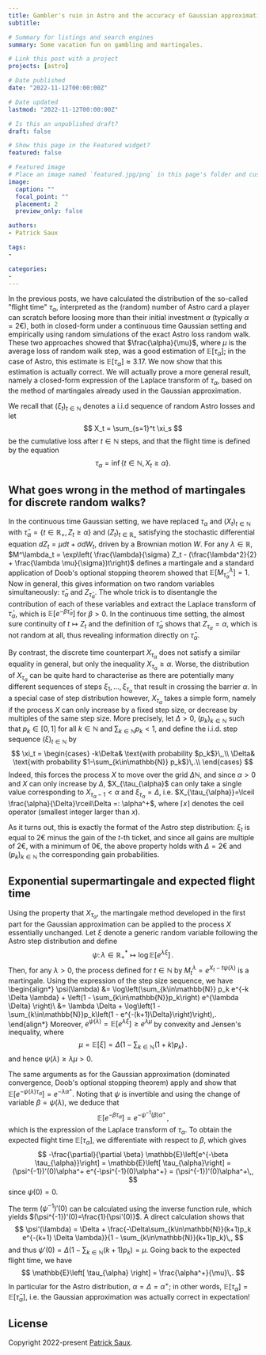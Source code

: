 ```yaml
---
title: Gambler's ruin in Astro and the accuracy of Gaussian approximation [3]
subtitle:

# Summary for listings and search engines
summary: Some vacation fun on gambling and martingales.

# Link this post with a project
projects: [astro]

# Date published
date: "2022-11-12T00:00:00Z"

# Date updated
lastmod: "2022-11-12T00:00:00Z"

# Is this an unpublished draft?
draft: false

# Show this page in the Featured widget?
featured: false

# Featured image
# Place an image named `featured.jpg/png` in this page's folder and customize its options here.
image:
  caption: ""
  focal_point: ""
  placement: 2
  preview_only: false

authors:
- Patrick Saux

tags:
-

categories:
-
---
```

In the previous posts, we have calculated the distribution of the so-called "flight time" $\tau_{\alpha}$, interpreted as the (random) number of Astro card a player can scratch before loosing more than their initial investment $\alpha$ (typically $\alpha=2€$), both in closed-form under a continuous time Gaussian setting and empirically using random simulations of the exact Astro loss random walk. These two approaches showed that $\frac{\alpha}{\mu}$, where $\mu$ is the average loss of random walk step, was a good estimation of $\mathbb{E}\left[ \tau_{\alpha}\right]$; in the case of Astro, this estimate is $\mathbb{E}\left[ \tau_{\alpha}\right]\approx 3.17$. We now show that this estimation is actually correct. We will actually prove a more general result, namely a closed-form expression of the Laplace transform of $\tau_{\alpha}$, based on the method of martingales already used in the Gaussian approximation.

We recall that $\left(\xi_t\right)_{t\in\mathbb{N}}$ denotes a i.i.d sequence of random Astro losses and let
$$
X_t = \sum_{s=1}^t \xi_s
$$
be the cumulative loss after $t\in\mathbb{N}$ steps, and that the flight time is defined by the equation
$$
\tau_{\alpha} = \inf\left\lbrace t\in\mathbb{N}, X_t \geq \alpha\right\rbrace.
$$

## What goes wrong in the method of martingales for discrete random walks?

In the continuous time Gaussian setting, we have replaced $\tau_{\alpha}$  and $\left(X_t\right)_{t\in\mathbb{N}}$ with $\bar{\tau}_{\alpha} = \left\lbrace t\in\mathbb{R}_+, Z_t \geq \alpha\right\rbrace$ and $\left(Z_t\right)_{t\in\mathbb{R}_+}$ satisfying the stochastic differential equation $dZ_t = \mu dt + \sigma dW_t$, driven by a Brownian motion $W$. For any $\lambda\in\mathbb{R}$, $M^\lambda_t = \exp\left( \frac{\lambda}{\sigma} Z_t - (\frac{\lambda^2}{2} + \frac{\lambda \mu}{\sigma})t\right)$ defines a martingale and a standard application of Doob's optional stopping theorem showed that $\mathbb{E}\left[M^\lambda_{\bar{\tau}_{\alpha}}\right]=1$. Now in general, this gives information on two random variables simultaneously: $\bar{\tau}_{\alpha}$ and $Z_{\bar{\tau}_{\alpha}}$. The whole trick is to disentangle the contribution of each of these variables and extract the Laplace transform of $\bar{\tau}_{\alpha}$, which is $\mathbb{E}\left[e^{-\beta \bar{\tau}_{\alpha}}\right]$ for $\beta>0$. In the continuous time setting, the almost sure continuity of $t\mapsto Z_t$ and the definition of $\bar{\tau}_{\alpha}$ shows that $Z_{\tau_{\alpha}}=\alpha$, which is not random at all, thus revealing information directly on $\bar{\tau}_{\alpha}$.

By contrast, the discrete time counterpart $X_{\tau_\alpha}$ does not satisfy a similar equality in general, but only the inequality $X_{\tau_\alpha} \geq \alpha$. Worse, the distribution of $X_{\tau_\alpha}$ can be quite hard to characterise as there are potentially many different sequences of steps $\xi_1, \dots, \xi_{\tau_\alpha}$ that result in crossing the barrier $\alpha$. In a special case of step distribution however, $X_{\tau_\alpha}$ takes a simple form, namely if the process $X$ can only increase by a fixed step size, or decrease by multiples of the same step size. More precisely, let $\Delta>0$, $(p_k)_{k\in\mathbb{N}}$ such that $p_k\in[0, 1]$ for all $k\in\mathbb{N}$ and $\sum_{k\in\mathbb{N}} p_k < 1$, and define the  i.i.d. step sequence $(\xi)_{t\in\mathbb{N}}$ by
$$
\xi_t = \begin{cases}
-k\Delta& \text{with probability $p_k$}\,,\\
\Delta& \text{with probability $1-\sum_{k\in\mathbb{N}} p_k$}\,.\\
\end{cases}
$$
Indeed, this forces the process $X$ to move over the grid $\Delta \mathbb{N}$, and since $\alpha>0$ and $X$ can only increase by $\Delta$, $X_{\tau_{\alpha}$ can only take a single value corresponding to $X_{\tau_{\alpha}-1}<\alpha$ and $\xi_{\tau_{\alpha}}=\Delta$, i.e. $X_{\tau_{\alpha}}=\lceil \frac{\alpha}{\Delta}\rceil\Delta =: \alpha^+$, where $\lceil x \rceil$ denotes the ceil operator (smallest integer larger than $x$).

As it turns out, this is exactly the format of the Astro step distribution: $\xi_t$ is equal to $2€$ minus the gain of the $t$-th ticket, and since all gains are multiple of $2€$, with a minimum of $0€$, the above property holds with $\Delta=2€$ and $(p_k)_{k\in\mathbb{N}}$ the corresponding gain probabilities.

## Exponential supermartingale and expected flight time

Using the property that $X_{\tau_\alpha}$, the martingale method developed in the first part for the Gaussian approximation can be applied to the process $X$ essentially unchanged. Let $\xi$ denote a generic random variable following the Astro step distribution and define
$$
\psi\colon \lambda\in\mathbb{R}^*_+ \mapsto \log\mathbb{E}\left[ e^{\lambda \xi}\right]\,.
$$
Then, for any $\lambda>0$, the process defined for $t\in\mathbb{N}$ by $M^\lambda_t = e^{X_t  - t\psi(\lambda)}$ is a martingale. Using the expression of the step size sequence, we have
\begin{align*}
\psi(\lambda) &= \log\left(\sum_{k\in\mathbb{N}} p_k e^{-k \Delta \lambda} + \left(1 - \sum_{k\in\mathbb{N}}p_k\right) e^{\lambda \Delta} \right)\\
&= \lambda \Delta + \log\left(1 - \sum_{k\in\mathbb{N}}p_k\left(1 - e^{-(k+1)\Delta}\right)\right)\,.
\end{align*}
Moreover, $e^{\psi(\lambda)} = \mathbb{E}\left[e^{\lambda \xi}\right] \geq e^{\lambda \mu}$ by convexity and Jensen's inequality, where
$$
\mu=\mathbb{E}\left[\xi\right] = \Delta \left( 1 - \sum_{k\in\mathbb{N}} (1+k)p_k\right)\,.
$$
and hence $\psi(\lambda) \geq \lambda \mu >0$.

The same arguments as for the Gaussian approximation (dominated convergence, Doob's optional stopping theorem) apply and show that $\mathbb{E}\left[ e^{-\psi(\lambda) \tau_{\alpha}}\right] = e^{-\lambda \alpha^+}$. Noting that $\psi$ is invertible and using the change of variable $\beta = \psi(\lambda)$, we deduce that
$$
\mathbb{E}\left[ e^{-\beta \tau_{\alpha}}\right] = e^{-\psi^{-1}(\beta) \alpha^+}\,,
$$
which is the expression of the Laplace transform of $\tau_{\alpha}$. To obtain the expected flight time $\mathbb{E}\left[ \tau_{\alpha}\right]$, we differentiate with respect to $\beta$, which gives
$$
-\frac{\partial}{\partial \beta} \mathbb{E}\left[e^{-\beta \tau_{\alpha}}\right] = \mathbb{E}\left[ \tau_{\alpha}\right] = (\psi^{-1})'(0)\alpha^+ e^{-\psi^{-1}(0)\alpha^+} = (\psi^{-1})'(0)\alpha^+\,,
$$
since $\psi(0)=0$.

The term $(\psi^{-1})'(0)$ can be calculated using the inverse function rule, which yields $(\psi^{-1})'(0)=\frac{1}{\psi'(0)}$. A direct calculation shows that
$$
\psi'(\lambda) = \Delta + \frac{-\Delta\sum_{k\in\mathbb{N}}(k+1)p_k e^{-(k+1) \Delta \lambda}}{1 - \sum_{k\in\mathbb{N}}(k+1)p_k}\,,
$$
and thus $\psi'(0) = \Delta\left(1 - \sum_{k\in\mathbb{N}}(k+1)p_k\right) = \mu$. Going back to the expected flight time, we have
$$
\mathbb{E}\left[ \tau_{\alpha} \right] = \frac{\alpha^+}{\mu}\,.
$$
In particular for the Astro distribution, $\alpha=\Delta=\alpha^+$; in other words, $\mathbb{E}[\tau_{\alpha}]=\mathbb{E}\left[\bar{\tau}_{\alpha}\right]$, i.e. the Gaussian approximation was actually correct in expectation!

## License

Copyright 2022-present [Patrick Saux](https://sauxpa.github.io/).
